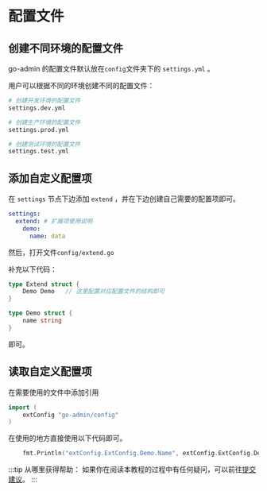 # 配置文件

## 创建不同环境的配置文件

go-admin 的配置文件默认放在`config`文件夹下的 `settings.yml` 。

用户可以根据不同的环境创建不同的配置文件：

```sh
# 创建开发环境的配置文件
settings.dev.yml

# 创建生产环境的配置文件
settings.prod.yml

# 创建测试环境的配置文件
settings.test.yml
```

## 添加自定义配置项

在 `settings` 节点下边添加 `extend` ，并在下边创建自己需要的配置项即可。

```yml
settings:
  extend: # 扩展项使用说明
    demo:
      name: data
```

然后，打开文件`config/extend.go`

补充以下代码：

```go
type Extend struct {
	Demo Demo   // 这里配置对应配置文件的结构即可
}

type Demo struct {
	name string
}
```

即可。

## 读取自定义配置项

在需要使用的文件中添加引用

```go
import (
    extConfig "go-admin/config"
)
```

在使用的地方直接使用以下代码即可。

```go
    fmt.Println("extConfig.ExtConfig.Demo.Name", extConfig.ExtConfig.Demo.Name)
```

:::tip 从哪里获得帮助：
如果你在阅读本教程的过程中有任何疑问，可以前往[提交建议](https://github.com/go-admin-team/go-admin/issues/new)。
:::
